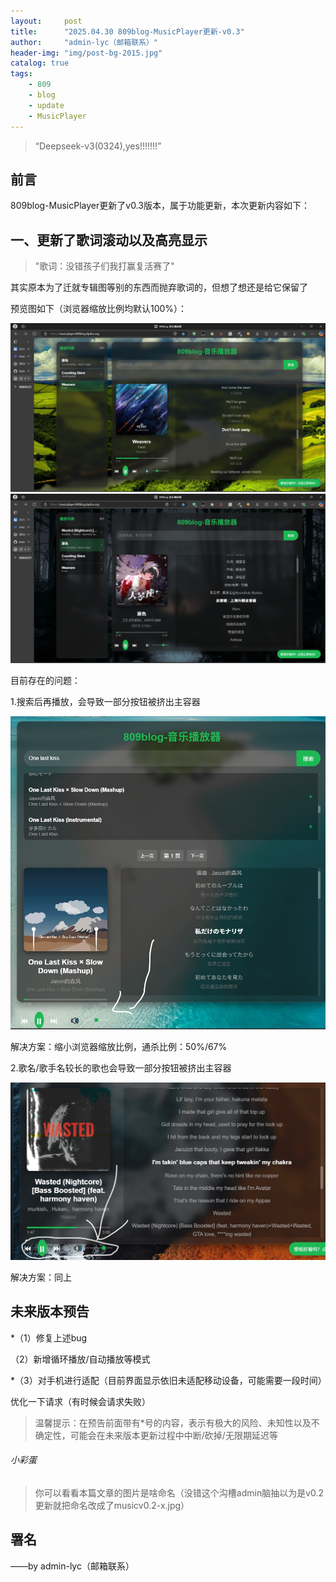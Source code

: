 ```yaml
---
layout:     post
title:      "2025.04.30 809blog-MusicPlayer更新-v0.3"
author:     "admin-lyc（邮箱联系）"
header-img: "img/post-bg-2015.jpg"
catalog: true
tags:
    - 809
    - blog
    - update
    - MusicPlayer
---
```


> “Deepseek-v3(0324),yes!!!!!!!”

## 前言

<p>809blog-MusicPlayer更新了v0.3版本，属于功能更新，本次更新内容如下：</p>

## 一、更新了歌词滚动以及高亮显示

> "歌词：没错孩子们我打赢复活赛了"

<p>其实原本为了迁就专辑图等别的东西而抛弃歌词的，但想了想还是给它保留了</p>

<p>预览图如下（浏览器缩放比例均默认100%）：</p>

![1](/img/musicv0.2-1.jpg "预览图1")
![2](/img/musicv0.2-2.jpg "预览图2")

<p>目前存在的问题：</p>

<p>1.搜索后再播放，会导致一部分按钮被挤出主容器</p>

![3](/img/musicv0.2-4.jpg "预览图3")

<p>解决方案：缩小浏览器缩放比例，通杀比例：50%/67%</p>

<p>2.歌名/歌手名较长的歌也会导致一部分按钮被挤出主容器</p>

![4](/img/musicv0.2-3.jpg "预览图4")

<p>解决方案：同上</p>

## 未来版本预告

<p>*（1）修复上述bug</p>

<p>（2）新增循环播放/自动播放等模式</p>

<p>*（3）对手机进行适配（目前界面显示依旧未适配移动设备，可能需要一段时间）</p>

<p>优化一下请求（有时候会请求失败）</p>

> 温馨提示：在预告前面带有*号的内容，表示有极大的风险、未知性以及不确定性，可能会在未来版本更新过程中中断/砍掉/无限期延迟等

###### 小彩蛋

> 你可以看看本篇文章的图片是啥命名（没错这个沟槽admin脑抽以为是v0.2更新就把命名改成了musicv0.2-x.jpg）

<p id = "build"></p>

## 署名

<p>——by admin-lyc（邮箱联系）</p>
